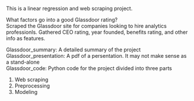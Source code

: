 This is a linear regression and web scraping project.

What factors go into a good Glassdoor rating?     
Scraped the Glassdoor site for companies looking to hire analytics professionls.  Gathered CEO rating,
year founded, benefits rating, and other info as features.

Glassdoor_summary:  A detailed summary of the project     
Glassdoor_presentation:  A pdf of a persentation.  It may not make sense as a stand-alone      
Glassdoor_code:  Python code for the project divided into three parts      
1. Web scraping
2. Preprocessing
3. Modeling
